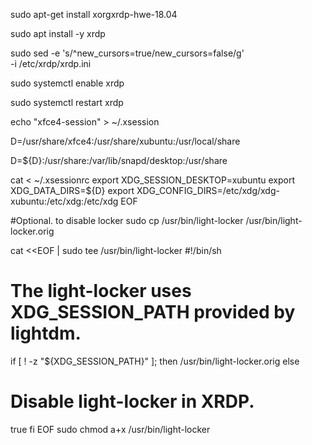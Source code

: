 sudo apt-get install xorgxrdp-hwe-18.04

sudo apt install -y xrdp

sudo sed -e 's/^new_cursors=true/new_cursors=false/g' \
           -i /etc/xrdp/xrdp.ini

sudo systemctl enable xrdp

sudo systemctl restart xrdp

echo "xfce4-session" > ~/.xsession

D=/usr/share/xfce4:/usr/share/xubuntu:/usr/local/share

D=${D}:/usr/share:/var/lib/snapd/desktop:/usr/share

cat <<EOF > ~/.xsessionrc
export XDG_SESSION_DESKTOP=xubuntu
export XDG_DATA_DIRS=${D}
export XDG_CONFIG_DIRS=/etc/xdg/xdg-xubuntu:/etc/xdg:/etc/xdg
EOF

#Optional. to disable locker
sudo cp /usr/bin/light-locker /usr/bin/light-locker.orig

cat <<EOF | sudo tee /usr/bin/light-locker
#!/bin/sh

# The light-locker uses XDG_SESSION_PATH provided by lightdm.
if [ ! -z "\${XDG_SESSION_PATH}" ]; then
  /usr/bin/light-locker.orig
else
  # Disable light-locker in XRDP.
  true
fi
EOF
sudo chmod a+x /usr/bin/light-locker
